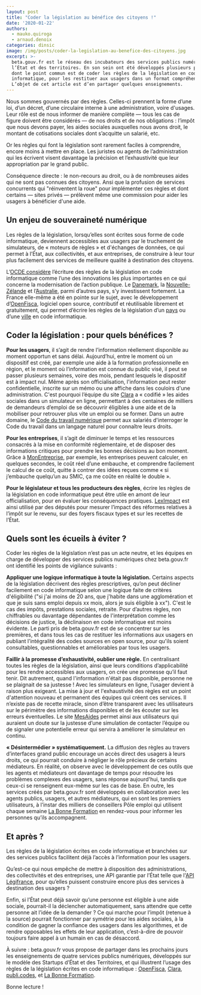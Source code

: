 ```yaml
---
layout: post
title: "Coder la législation au bénéfice des citoyens !"
date: '2020-01-22'
authors:
  - mauko.quiroga
  - arnaud.denoix
categories: dinsic
image: /img/posts/coder-la-legislation-au-benefice-des-citoyens.jpg
excerpt: >-
  beta.gouv.fr est le réseau des incubateurs des services publics numériques de
  l’État et des territoires. En son sein ont été développés plusieurs produits
  dont le point commun est de coder les règles de la législation en code
  informatique, pour les restituer aux usagers dans un format compréhensible.
  L’objet de cet article est d’en partager quelques enseignements.
---
```

Nous sommes gouvernés par des règles. Celles-ci prennent la forme d’une loi, d’un décret, d’une circulaire interne à une administration, voire d'usages. Leur rôle est de nous informer de manière complète — tous les cas de figure doivent être considérés — de nos droits et de nos obligations : l’impôt que nous devons payer, les aides sociales auxquelles nous avons droit, le montant de cotisations sociales dont s’acquitte un salarié, etc.

Or les règles qui font la législation sont rarement faciles à comprendre, encore moins à mettre en place. Les juristes ou agents de l’administration qui les écrivent visent davantage la précision et l’exhaustivité que leur appropriation par le grand public.

Conséquence directe : le non-recours au droit, ou à de nombreuses aides qui ne sont pas connues des citoyens. Ansi que la profusion de services concurrents qui "réinventent la roue" pour implémenter ces règles et dont certains — sites privés — prélèvent même une commission pour aider les usagers à bénéficier d'une aide.

## Un enjeu de souveraineté numérique

Les règles de la législation, lorsqu’elles sont écrites sous forme de code informatique, deviennent accessibles aux usagers par le truchement de simulateurs, de « moteurs de règles » et d'échanges de données, ce qui permet à l’État, aux collectivités, et aux entreprises, de construire à leur tour plus facilement des services de meilleure qualité à destination des citoyens.

L’[OCDE considère](https://trends.oecd-opsi.org/embracing-innovation-in-government-global-trends-2019.pdf) l’écriture des règles de la législation en code informatique comme l’une des innovations les plus importantes en ce qui concerne la modernisation de l’action publique. Le [Danemark](https://en.digst.dk/policy-and-strategy/digital-ready-legislation/), la [Nouvelle-Zélande](https://serviceinnovationlab.github.io/assets/Exploring_Machine_Consumable_Code_With_ACC.pdf) et l’[Australie](https://www.digital.nsw.gov.au/digital-transformation/policy-lab/rules-code), parmi d’autres pays, s’y investissent fortement. La France elle-même a été en pointe sur le sujet, avec le développement d’[OpenFisca](https://fr.openfisca.org/), logiciel open source, contributif et réutilisable librement et gratuitement, qui permet d’écrire les règles de la législation d’un [pays](https://github.com/openfisca/openfisca-france) ou d’une [ville](https://github.com/openfisca/openfisca-paris) en code informatique.

## Coder la législation : pour quels bénéfices ?

**Pour les usagers**, il s’agit de rendre l’information réellement disponible au moment opportun et sans délai. Aujourd’hui, entre le moment où un dispositif est créé, par exemple une aide à la formation professionnelle en région, et le moment où l’information est connue du public visé, il peut se passer plusieurs semaines, voire des mois, pendant lesquels le dispositif est à impact nul. Même après son officialisation, l'information peut rester confidentielle, inscrite sur un mémo ou une affiche dans les couloirs d'une administration. C'est pourquoi l’équipe du site [Clara](https://clara.pole-emploi.fr/) a « codifié » les aides sociales dans un simulateur en ligne, permettant à des centaines de milliers de demandeurs d’emploi de se découvrir éligibles à une aide et de la mobiliser pour retrouver plus vite un emploi ou se former. Dans un autre domaine, le [Code du travail numérique](https://code.travail.gouv.fr/) permet aux salariés d'interroger le Code du travail dans un langage naturel pour connaître leurs droits. 

**Pour les entreprises**, il s’agit de diminuer le temps et les ressources consacrés à la mise en conformité réglementaire, et de disposer des informations critiques pour prendre les bonnes décisions au bon moment. Grâce à [MonEntreprise](https://mon-entreprise.fr/), par exemple, les entreprises peuvent calculer, en quelques secondes, le coût réel d’une embauche, et comprendre facilement le calcul de ce coût, quitte à contrer des idées reçues comme « si j’embauche quelqu’un au SMIC, ça me coûte en réalité le double ».

**Pour le législateur et tous les producteurs des règles**, écrire les règles de la législation en code informatique peut être utile en amont de leur officialisation, pour en évaluer les conséquences pratiques. [LexImpact](https://beta.gouv.fr/startups/leximpact.html) est ainsi utilisé par des députés pour mesurer l’impact des réformes relatives à l’impôt sur le revenu, sur des foyers fiscaux types et sur les recettes de l’État. 

## Quels sont les écueils à éviter ?

Coder les règles de la législation n’est pas un acte neutre, et les équipes en charge de développer des services publics numériques chez beta.gouv.fr ont identifié les points de vigilance suivants :

**Appliquer une logique informatique à toute la législation.** Certains aspects de la législation décrivent des règles prescriptives, qu’on peut décliner facilement en code informatique selon une logique faite de critères d'éligibilité ("si j'ai moins de 20 ans, que j'habite dans une agglomération et que je suis sans emploi depuis xx mois, alors je suis éligible à xx"). C'est le cas des impôts, prestations sociales, retraite. Pour d’autres règles, non chiffrables ou davantage dépendantes de l'interprétation comme les décisions de justice, la déclinaison en code informatique est moins évidente. Le parti pris de beta.gouv.fr est de se concentrer sur les premières, et dans tous les cas de restituer les informations aux usagers en publiant l’intégralité des codes sources en open source, pour qu'ils soient consultables, questionnables et améliorables par tous les usagers.

**Faillir à la promesse d’exhaustivité, oublier une règle.** En centralisant toutes les règles de la législation, ainsi que leurs conditions d’applicabilité pour les rendre accessibles aux usagers, on crée une promesse qu’il faut tenir. Dit autrement, quand l'information n'était pas disponible, personne ne se plaignait de sa justesse ! Avec les simulateurs en ligne, l’usager devient à raison plus exigeant. La mise à jour et l'exhaustivité des règles est un point d'attention nouveau et permanent des équipes qui créent ces services. Il n’existe pas de recette miracle, sinon d’être transparent avec les utilisateurs sur le périmètre des informations disponibles et de les écouter sur les erreurs éventuelles. Le site [MesAides](https://mes-aides.gouv.fr/) permet ainsi aux utilisateurs qui auraient un doute sur la justesse d’une simulation de contacter l’équipe ou de signaler une potentielle erreur qui servira à améliorer le simulateur en continu. 

**« Désintermédier » systématiquement.** La diffusion des règles au travers d’interfaces grand public encourage un accès direct des usagers à leurs droits, ce qui pourrait conduire à négliger le rôle précieux de certains médiateurs. En réalité, on observe avec le développement de ces outils que les agents et médiateurs ont davantage de temps pour résoudre les problèmes complexes des usagers, sans réponse aujourd'hui, tandis que ceux-ci se renseignent eux-même sur les cas de base. En outre, les services créés par beta.gouv.fr sont développés en collaboration avec les agents publics, usagers, et autres médiateurs, qui en sont les premiers utilisateurs, à l’instar des milliers de conseillers Pôle emploi qui utilisent chaque semaine [La Bonne Formation](https://labonneformation.pole-emploi.fr/) en rendez-vous pour informer les personnes qu’ils accompagnent.

## Et après ?

Les règles de la législation écrites en code informatique et branchées sur des services publics facilitent déjà l’accès à l’information pour les usagers.

Qu’est-ce qui nous empêche de mettre à disposition des administrations, des collectivités et des entreprises, une API garantie par l’État  telle que l'[API Légifrance](https://api.legifrance.gouv.fr), pour qu’elles puissent construire encore plus des services à destination des usagers ?

Enfin, si l’État peut déjà savoir qu’une personne est éligible à une aide sociale, pourrait-il la déclencher automatiquement, sans attendre que cette personne ait l’idée de la demander ? Ce qui marche pour l’impôt (retenue à la source) pourrait fonctionner par symétrie pour les aides sociales, à la condition de gagner la confiance des usagers dans les algorithmes, et de rendre opposables les effets de leur application, c’est-à-dire de pouvoir toujours faire appel à un humain en cas de désaccord.

À suivre : beta.gouv.fr vous propose de partager dans les prochains jours les enseignements de quatre services publics numériques, développés sur le modèle des Startups d’État et des Territoires, et qui illustrent l’usage des règles de la législation écrites en code informatique : [OpenFisca](https://fr.openfisca.org), [Clara](https://clara.pole-emploi.fr/), [publi.codes](https://publi.codes/), et [La Bonne Formation](https://labonneformation.pole-emploi.fr/).

Bonne lecture !
